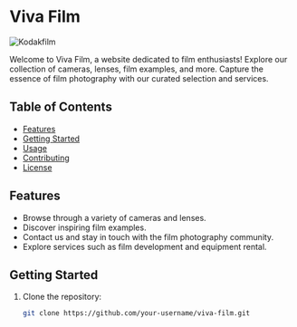 

# Viva Film
![Kodakfilm](https://github.com/MigVarona/vivafilm/assets/146460162/ae54583c-160d-459e-84d6-2e1b0a45b601)

Welcome to Viva Film, a website dedicated to film enthusiasts! Explore our collection of cameras, lenses, film examples, and more. Capture the essence of film photography with our curated selection and services.

## Table of Contents

- [Features](#features)
- [Getting Started](#getting-started)
- [Usage](#usage)
- [Contributing](#contributing)
- [License](#license)

## Features

- Browse through a variety of cameras and lenses.
- Discover inspiring film examples.
- Contact us and stay in touch with the film photography community.
- Explore services such as film development and equipment rental.

## Getting Started

1. Clone the repository:

   ```bash
   git clone https://github.com/your-username/viva-film.git
